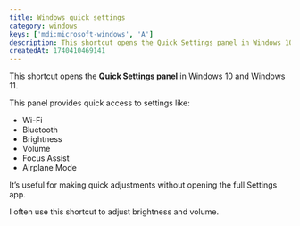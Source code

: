 ```yaml
---
title: Windows quick settings
category: windows
keys: ['mdi:microsoft-windows', 'A']
description: This shortcut opens the Quick Settings panel in Windows 10/11, allowing fast access to Wi-Fi, Bluetooth, brightness, volume, and more. It’s handy for quick adjustments without opening the full Settings app.
createdAt: 1740410469141
---
```


This shortcut opens the **Quick Settings panel** in Windows 10 and Windows 11.

This panel provides quick access to settings like:
- Wi-Fi
- Bluetooth
- Brightness
- Volume
- Focus Assist
- Airplane Mode

It’s useful for making quick adjustments without opening the full Settings app.

I often use this shortcut to adjust brightness and volume.
